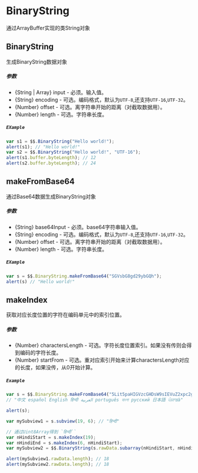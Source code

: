 # BinaryString
通过ArrayBuffer实现的类String对象

## BinaryString
生成BinaryString数据对象

##### 参数
* {String | Array} input - 必须。输入值。
* {String} encoding - 可选。编码格式，默认为`UTF-8`,还支持`UTF-16`,`UTF-32`。
* {Number} offset - 可选。离字符串开始的距离（对截取数据用）。
* {Number} length - 可选。字符串长度。

##### `EXample`
```javascript
var s1 = $$.BinaryString("Hello world!");
alert(s1); // "Hello world!"
var s2 = $$.BinaryString("Hello world!", "UTF-16");
alert(s1.buffer.byteLength); // 12
alert(s2.buffer.byteLength); // 24
```
## makeFromBase64
通过Base64数据生成BinaryString对象

##### 参数
* {String} base64Input - 必须。base64字符串输入值。
* {String} encoding - 可选。编码格式，默认为`UTF-8`,还支持`UTF-16`,`UTF-32`。
* {Number} offset - 可选。离字符串开始的距离（对截取数据用）。
* {Number} length - 可选。字符串长度。

##### `EXample`
```javascript
var s = $$.BinaryString.makeFromBase64("SGVsbG8gd29ybGQh");
alert(s) // "Hello world!"
```

## makeIndex
获取对应长度位置的字符在编码单元中的索引位置。

##### 参数
* {Number} charactersLength - 可选。字符长度位置索引。如果没有传则会得到编码的字符长度。
* {Number} startFrom - 可选。重对应索引开始来计算charactersLength对应的长度，如果没传，从0开始计算。

##### `Example`
```javascript
var s = $$.BinaryString.makeFromBase64("5Lit5paHIGVzcGHDsW9sIEVuZ2xpc2gg4KS54KS/4KSo4KWN4KSm4KWAINin2YTYudix2KjZitipIHBvcnR1Z3XDqnMg4Kas4Ka+4KaC4Kay4Ka+INGA0YPRgdGB0LrQuNC5IOaXpeacrOiqniDgqKrgqbDgqJzgqL7gqKzgqY==");
// "中文 español English हिन्दी العربية português বাংলা русский 日本語 ਪੰਜਾਬà"

alert(s);

var mySubview1 = s.subview(19, 6); // "हिन्दी"

// 通过Uint8Array得到 `हिन्दी``
var nHindiStart = s.makeIndex(19);
var nHindiEnd = s.makeIndex(6, nHindiStart);
var mySubview2 = $$.BinaryString(s.rawData.subarray(nHindiStart, nHindiEnd), "UTF-8");

alert(mySubview1.rawData.length); // 18
alert(mySubview2.rawData.length); // 18
```
